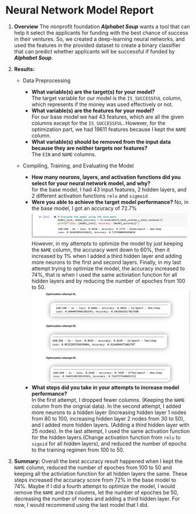 # Neural Network Model Report

1. **Overview** 
    The nonprofit foundation ***Alphabet Soup*** wants a tool that can help it select the applicants for funding with the best chance of success in their ventures. So, we created a deep-learning neural networks, and used the features in the provided dataset to create a binary classifier that can predict whether applicants will be successful if funded by ***Alphabet Soup***.

2. **Results:** 
    * Data Preprocessing
        * **What variable(s) are the target(s) for your model?** <br>
         The target variable for our model is the `IS_SUCCESSFUL` column, which represents if the money was used effectively or not.
        * **What variable(s) are the features for your model?** <br>
         For our base model we had 43 features, which are all the given columns except for the `IS_SUCCESSFUL`. However, for the optimization part, we had 19611 features because I kept the `NAME` column.
        * **What variable(s) should be removed from the input data because they are neither targets nor features?** <br> The `EIN` and `NAME` columns.


    * Compiling, Training, and Evaluating the Model
        * **How many neurons, layers, and activation functions did you select for your neural network model, and why?** <br>
         for the base model, I had 43 input features, 2 hidden layers, and 2 different activation functions `relu` and `sigmoid`
        * **Were you able to achieve the target model performance?** No, in the base model, I got an accuracy of 72.7% ![Base Model Accuracy](Results/image.png) However, in my attempts to optimize the model by just keeping the `NAME` column, the accuracy went down to 60%, then it increased by 1% when I added a third hidden layer and adding more neurons to the first and second layers. Finally, in my last attempt trying to optimize the model, the accuracy increased to 74%, that is when I used the same activiation function for all hidden layers and by reducing the number of epoches from 100 to 50. ![Accuracy Score for optimized model](Results/image-1.png)
        * **What steps did you take in your attempts to increase model performance?** <br>
         In the first attempt, I dropped  fewer columns. (Keeping the `NAME` column from the orignial data). In the second attempt, I added more neurons to a hidden layer (Increasing hidden layer 1 nodes from 80 to 100, increasing hidden layer 2 nodes from 30 to 50), and I added more hidden layers. (Adding a third hidden layer with 25 nodes). In the last attempt, I used the same activation function for the hidden layers.(Change activation function from `relu` to `sigoid` for all hidden layers), and reduced the number of epochs to the training regimen from 100 to 50.


3. **Summary:** Overall the best accuracy result happened when I kept the `NAME` column, reduced the number of epoches from 100 to 50 and keeping all the activiation function for all hidden layers the same. These steps increased the accuracy score from 72% in the base model to 74%. Maybe if I did a fourth attempt to optimize the model, I would remove the `NAME` and `EIN` columns, let the number of epoches be 50, decreasing the number of nodes and adding a third hidden layer. For now, I would recommend using the last model that I did.


